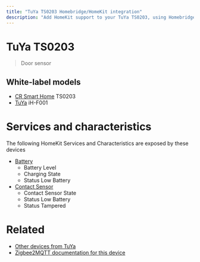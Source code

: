 ```yaml
---
title: "TuYa TS0203 Homebridge/HomeKit integration"
description: "Add HomeKit support to your TuYa TS0203, using Homebridge, Zigbee2MQTT and homebridge-z2m."
---
```

<!---
This file has been GENERATED using src/docgen/docgen.ts
DO NOT EDIT THIS FILE MANUALLY!
-->
# TuYa TS0203
> Door sensor


## White-label models
* [CR Smart Home](../index.md#cr_smart_home) TS0203
* [TuYa](../index.md#tuya) iH-F001

# Services and characteristics
The following HomeKit Services and Characteristics are exposed by
these devices

* [Battery](../../battery.md)
  * Battery Level
  * Charging State
  * Status Low Battery
* [Contact Sensor](../../sensors.md)
  * Contact Sensor State
  * Status Low Battery
  * Status Tampered


# Related
* [Other devices from TuYa](../index.md#tuya)
* [Zigbee2MQTT documentation for this device](https://www.zigbee2mqtt.io/devices/TS0203.html)